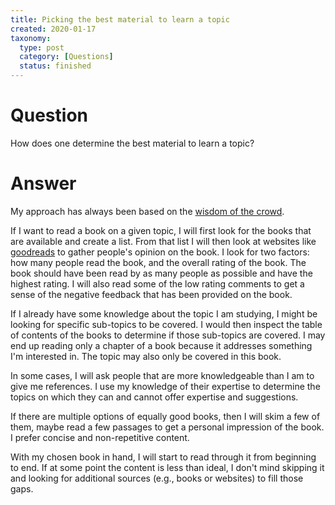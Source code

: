 ```yaml
---
title: Picking the best material to learn a topic
created: 2020-01-17
taxonomy:
  type: post
  category: [Questions]
  status: finished
---
```


# Question
How does one determine the best material to learn a topic?

# Answer
My approach has always been based on the [wisdom of the crowd](https://en.wikipedia.org/wiki/Wisdom_of_the_crowd).

If I want to read a book on a given topic, I will first look for the books that are available and create a list. From that list I will then look at websites like [goodreads](https://www.goodreads.com/) to gather people's opinion on the book. I look for two factors: how many people read the book, and the overall rating of the book. The book should have been read by as many people as possible and have the highest rating. I will also read some of the low rating comments to get a sense of the negative feedback that has been provided on the book.

If I already have some knowledge about the topic I am studying, I might be looking for specific sub-topics to be covered. I would then inspect the table of contents of the books to determine if those sub-topics are covered. I may end up reading only a chapter of a book because it addresses something I'm interested in. The topic may also only be covered in this book.

In some cases, I will ask people that are more knowledgeable than I am to give me references. I use my knowledge of their expertise to determine the topics on which they can and cannot offer expertise and suggestions.

If there are multiple options of equally good books, then I will skim a few of them, maybe read a few passages to get a personal impression of the book. I prefer concise and non-repetitive content.

With my chosen book in hand, I will start to read through it from beginning to end. If at some point the content is less than ideal, I don't mind skipping it and looking for additional sources (e.g., books or websites) to fill those gaps.
